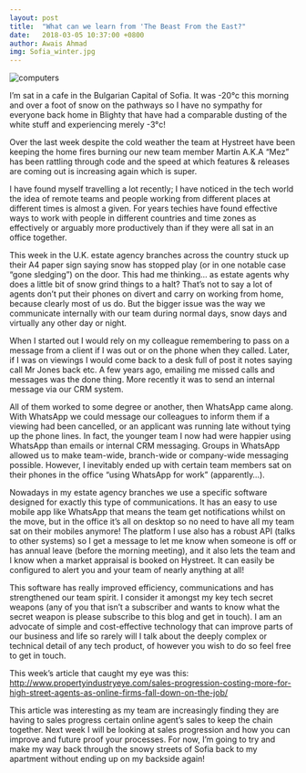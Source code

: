 ```yaml
---
layout: post
title:  "What can we learn from 'The Beast From the East?"
date:   2018-03-05 10:37:00 +0800
author: Awais Ahmad
img: Sofia_winter.jpg
---
```


![computers]({{site.url}}/images/Sofia_winter.jpg)

I’m sat in a cafe in the Bulgarian Capital of Sofia. It was -20°c this morning and over a foot of snow on the pathways so I have no sympathy for everyone back home in Blighty that have had a comparable dusting of the white stuff and experiencing merely -3°c!

Over the last week despite the cold weather the team at Hystreet have been keeping the home fires burning our new team member Martin A.K.A “Mez” has been rattling through code and the speed at which features & releases are coming out is increasing again which is super.
<!--more-->

I have found myself travelling a lot recently; I have noticed in the tech world the idea of remote teams and people working from different places at different times is almost a given. For years techies have found effective ways to work with people in different countries and time zones as effectively or arguably more productively than if they were all sat in an office together.

This week in the U.K. estate agency branches across the country stuck up their A4 paper sign saying snow has stopped play (or in one notable case “gone sledging”) on the door. This had me thinking… as estate agents why does a little bit of snow grind things to a halt? That’s not to say a lot of agents don’t put their phones on divert and carry on working from home, because clearly most of us do. But the bigger issue was the way we communicate internally with our team during normal days, snow days and virtually any other day or night.

When I started out I would rely on my colleague remembering to pass on a message from a client if I was out or on the phone when they called. Later, if I was on viewings I would come back to a desk full of post it notes saying call Mr Jones back etc. A few years ago, emailing me missed calls and messages was the done thing. More recently it was to send an internal message via our CRM system.

All of them worked to some degree or another, then WhatsApp came along. With WhatsApp we could message our colleagues to inform them if a viewing had been cancelled, or an applicant was running late without tying up the phone lines. In fact, the younger team I now had were happier using WhatsApp than emails or internal CRM messaging. Groups in WhatsApp allowed us to make team-wide, branch-wide or company-wide messaging possible. However, I inevitably ended up with certain team members sat on their phones in the office “using WhatsApp for work” (apparently…).

Nowadays in my estate agency branches we use a specific software designed for exactly this type of communications. It has an easy to use mobile app like WhatsApp that means the team get notifications whilst on the move, but in the office it’s all on desktop so no need to have all my team sat on their mobiles anymore! The platform I use also has a robust API (talks to other systems) so I get a message to let me know when someone is off or has annual leave (before the morning meeting), and it also lets the team and I know when a market appraisal is booked on Hystreet. It can easily be configured to alert you and your team of nearly anything at all!

This software has really improved efficiency, communications and has strengthened our team spirit. I consider it amongst my key tech secret weapons (any of you that isn’t a subscriber and wants to know what the secret weapon is please subscribe to this blog and get in touch). I am an advocate of simple and cost-effective technology that can improve parts of our business and life so rarely will I talk about the deeply complex or technical detail of any tech product, of however you wish to do so feel free to get in touch.

This week’s article that caught my eye was this: <a href="http://www.propertyindustryeye.com/sales-progression-costing-more-for-high-street-agents-as-online-firms-fall-down-on-the-job/">http://www.propertyindustryeye.com/sales-progression-costing-more-for-high-street-agents-as-online-firms-fall-down-on-the-job/</a>

This article was interesting as my team are increasingly finding they are having to sales progress certain online agent’s sales to keep the chain together. Next week I will be looking at sales progression and how you can improve and future proof your processes. For now, I’m going to try and make my way back through the snowy streets of Sofia back to my apartment without ending up on my backside again!
